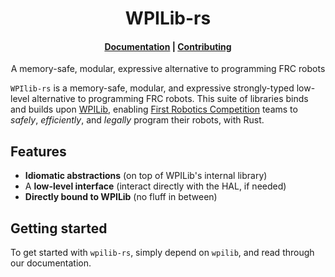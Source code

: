 <h1 align="center">WPILib-rs</h1>

<h4 align="center">
    <a href="https://docs.rs/wpilib/">Documentation</a>
  | <a href="./CONTRIBUTING.md">Contributing</a>
</h1>

<p align="center"> A memory-safe, modular, expressive alternative to programming FRC robots </p>

`WPIlib-rs` is a memory-safe, modular, and expressive strongly-typed low-level alternative to programming FRC robots. This suite of libraries binds and builds upon [WPILib](https://wpilib.org/), enabling [First Robotics Competition](https://www.firstinspires.org/robotics/frc) teams to *safely*, *efficiently*, and *legally* program their robots, with Rust.

## Features

 * **Idiomatic abstractions** (on top of WPILib's internal library)
 * A **low-level interface** (interact directly with the HAL, if needed)
 * **Directly bound to WPILib** (no fluff in between)

## Getting started

To get started with `wpilib-rs`, simply depend on `wpilib`, and read through our documentation.
